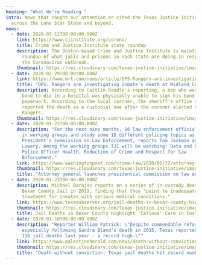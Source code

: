 ```yaml
---
heading: "What We're Reading "
intro: News that caught our attention or cited the Texas Justice Initiative from
  across the Lone Star State and beyond.
news:
  - date: 2020-03-12T00:00:00.000Z
    link: https://www.cjinstitute.org/corona/
    title: Crime and Justice Institute state roundup
    description: The Boston-based Crime and Justice Institute is maintaining a
      roundup of what jails and prisons in each state are doing in response to
      the Coronavirus outbreak.
    thumbnail: https://res.cloudinary.com/texas-justice-initiative/image/upload/v1586983248/CJI_omifur.svg
  - date: 2020-02-29T00:00:00.000Z
    link: https://www.mrt.com/news/article/DPS-Rangers-are-investigating-inmate-s-death-15095510.php?fbclid=IwAR2u5R9dQkvF8VjFW7tR9E0vMh3d7gC8D-Lq4IKD8SXnj8sozsA1Ph06h3U
    title: "DPS: Rangers are investigating inmate’s death at Midland County jail"
    description: According to Caitlin Randle's reporting, a man who was released on
      bond to die in a hospital was physically unable to sign his bond
      paperwork. According to the local coroner, the sheriff's office only
      reported the death as a custodial one after the coroner alerted the Texas
      Rangers.
    thumbnail: https://res.cloudinary.com/texas-justice-initiative/image/upload/v1583099398/MRT_amoetr.png
  - date: 2020-01-22T00:00:00.000Z
    description: "For the next nine months, 16 law enforcement officials will meet
      in working groups and study some 15 different policing topics as the
      President's Commission on Law Enforcement, reports Tom Jackman and Wesley
      Lowery. Among the working groups TJI will be watching: Data and Reporting,
      Police Officer Health, Reduction of Crime and Respect for Law
      Enforcement."
    link: https://www.washingtonpost.com/crime-law/2020/01/22/attorney-general-barr-launches-presidential-commission-law-enforcement/
    thumbnail: https://res.cloudinary.com/texas-justice-initiative/image/upload/v1582687679/WashPostStacked_New_600x_dzgof0.png
    title: "Attorney general launches presidential commission on law enforcement "
  - date: 2020-01-23T00:00:00.000Z
    description: Michael Barajas reports on a series of in-custody deaths at the
      Bexar County Jail in 2019, finding that they "point to inadequate
      treatment for inmates with serious medical conditions."
    link: https://www.texasobserver.org/jail-deaths-in-bexar-county-highlight-callous-care-in-custody/
    thumbnail: https://res.cloudinary.com/texas-justice-initiative/image/upload/v1582687831/download_mifcbf.svg
    title: Jail Deaths in Bexar County Highlight 'Callous' Care in Custody
  - date: 2020-01-10T00:00:00.000Z
    description: "Reporter William Patrick: \"Despite commendable reforms,
      especially following Sandra Bland's death in 2015, Texas reported at least
      110 jail deaths last year - a record high.\""
    link: https://www.palestineherald.com/news/death-without-conviction-texas-jail-deaths-hit-record-number-in/article_f740ab4e-33ea-11ea-8808-0b080e3512c4.html
    thumbnail: https://res.cloudinary.com/texas-justice-initiative/image/upload/v1582688026/PHP_p0mrmz.png
    title: "Death without conviction: Texas jail deaths hit record number in 2019"
---
```

